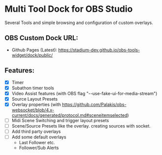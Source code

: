 # Multi Tool Dock for OBS Studio

Several Tools and simple browsing and configuration of custom overlays.

## OBS Custom Dock URL:
- Github Pages (Latest): https://stadium-dev.github.io/obs-tools-widget/dock/public/

## Features:
- [x] Timer
- [x] Subathon timer tools
- [x] Video Assist features (with OBS flag "--use-fake-ui-for-media-stream")
- [x] Source Layout Presets
- [x] Overlay properties (with https://github.com/Palakis/obs-websocket/blob/4.x-current/docs/generated/protocol.md#sceneitemselected)
- [ ] Midi Scene Switching and trigger layout presets
- [ ] Scene/Source Presets like the overlay. creating sources with socket.
- [ ] Add third party overlays
- [ ] Add some default overlays
    - Last Follower etc.
    - Follower/Sub Alerts
